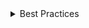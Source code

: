 <details>
<summary>
Best Practices
</summary>

### Do

- Use the `DatePicker` control the way it's designed and built.
- The control provides the date in a specific format. If the date can be entered in an input field, provide helper text in the appropriate format.
- The control provides English strings by default. For localized apps, you must override these using the strings prop.
- Use `<Field>` when possible and provide the `required` prop through the `<Field>` component.

### Don't

- Don't try to change its behavior or appearance.

</details>
